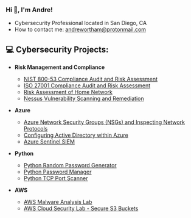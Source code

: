 

 <!--
<p align="center">
<img width="800" src="https://www.cohnreznick.com/-/media/images/events-insights/adv_fs-cyber-risks_web-banner_1024x250.jpg" alt="my-banner">
</p>


-->



### Hi 👋, I'm Andre!

- Cybersecurity Professional located in San Diego, CA
- How to contact me: andrewortham@protonmail.com

## 💻 Cybersecurity Projects:

- <b>Risk Management and Compliance</b>

  - [NIST 800-53 Compliance Audit and Risk Assessment](https://github.com/awortham1/NIST-Risk-Assessment)
  - [ISO 27001 Compliance Audit and Risk Assessment](https://github.com/awortham1/ISO-Risk-Assessment)
  - [Risk Assessment of Home Network](https://github.com/awortham1/Network-Risk-Assessment)
  - [Nessus Vulnerability Scanning and Remediation](https://github.com/awortham1/nessus)


<!--## 💻 Information Technology Projects:-->

- <b>Azure</b>
  - [Azure Network Security Groups (NSGs) and Inspecting Network Protocols](https://github.com/awortham1/azure-nsg)
  - [Configuring Active Directory within Azure](https://github.com/awortham1/azure-activedirectory)
  - [Azure Sentinel SIEM](https://github.com/awortham1/Azure-Sentinel-Lab)


- <b>Python</b>
  - [Python Random Password Generator](https://github.com/awortham1/python-password-generator)
  - [Python Password Manager](https://github.com/awortham1/Python-Password-Manager)
  - [Python TCP Port Scanner](https://github.com/awortham1/Python-Port-Scanner)

    
- <b>AWS</b>
  - [AWS Malware Analysis Lab](https://github.com/awortham1/AWS-Malware-Lab)
  - [AWS Cloud Security Lab - Secure S3 Buckets](https://github.com/awortham1/AWS-S3-Buckets)

<!--
### Hi there 👋


**awortham1/awortham1** is a ✨ _special_ ✨ repository because its `README.md` (this file) appears on your GitHub profile.

Here are some ideas to get you started:

- 🔭 I’m currently working on ...
- 🌱 I’m currently learning ...
- 👯 I’m looking to collaborate on ...
- 🤔 I’m looking for help with ...
- 💬 Ask me about ...
- 📫 How to reach me: ...
- 😄 Pronouns: ...
- ⚡ Fun fact: ...
-->
